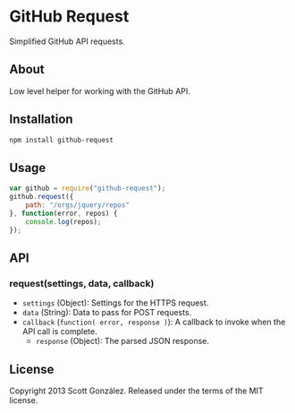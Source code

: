 # GitHub Request

Simplified GitHub API requests.

## About

Low level helper for working with the GitHub API.

## Installation

```sh
npm install github-request
```

## Usage

```js
var github = require("github-request");
github.request({
	path: "/orgs/jquery/repos"
}, function(error, repos) {
	console.log(repos);
});
```

## API

### request(settings, data, callback)

* `settings` (Object): Settings for the HTTPS request.
* `data` (String): Data to pass for POST requests.
* `callback` (`function( error, response )`): A callback to invoke when the API call is complete.
  * `response` (Object): The parsed JSON response.

## License

Copyright 2013 Scott González. Released under the terms of the MIT license.
